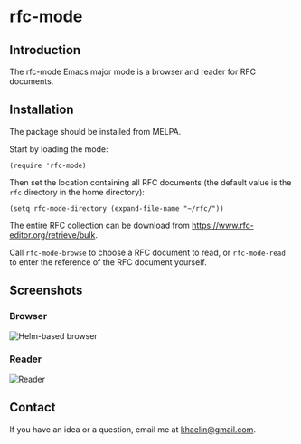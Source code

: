 
# rfc-mode

## Introduction

The rfc-mode Emacs major mode is a browser and reader for RFC documents.

## Installation

The package should be installed from MELPA.

Start by loading the mode:

```elisp
(require 'rfc-mode)
```

Then set the location containing all RFC documents (the default value is the
`rfc` directory in the home directory):

```elisp
(setq rfc-mode-directory (expand-file-name "~/rfc/"))
```

The entire RFC collection can be download from
https://www.rfc-editor.org/retrieve/bulk.

Call `rfc-mode-browse` to choose a RFC document to read, or `rfc-mode-read` to
enter the reference of the RFC document yourself.

## Screenshots
### Browser
![Helm-based browser](img/helm-browser.png)

### Reader
![Reader](img/reader.png)

## Contact
If you have an idea or a question, email me at <khaelin@gmail.com>.

